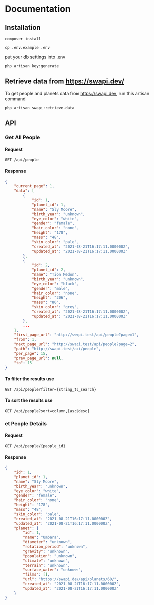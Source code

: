# Documentation

## Installation
`composer install`

`cp .env.example .env`

put your db settings into .env

`php artisan key:generate`


## Retrieve data from https://swapi.dev/

To get people and planets data from https://swapi.dev, run this artisan command

`php artisan swapi:retrieve-data`


## API

### Get All People


#### Request

`GET /api/people`

#### Response

```json
{
    "current_page": 1,
    "data": [
        {
            "id": 1,
            "planet_id": 1,
            "name": "Sly Moore",
            "birth_year": "unknown",
            "eye_color": "white",
            "gender": "female",
            "hair_color": "none",
            "height": "178",
            "mass": "48",
            "skin_color": "pale",
            "created_at": "2021-08-21T16:17:11.000000Z",
            "updated_at": "2021-08-21T16:17:11.000000Z"
        },
        {
            "id": 2,
            "planet_id": 2,
            "name": "Tion Medon",
            "birth_year": "unknown",
            "eye_color": "black",
            "gender": "male",
            "hair_color": "none",
            "height": "206",
            "mass": "80",
            "skin_color": "grey",
            "created_at": "2021-08-21T16:17:11.000000Z",
            "updated_at": "2021-08-21T16:17:11.000000Z"
        },
        ...
    ],
    "first_page_url": "http://swapi.test/api/people?page=1",
    "from": 1,
    "next_page_url": "http://swapi.test/api/people?page=2",
    "path": "http://swapi.test/api/people",
    "per_page": 15,
    "prev_page_url": null,
    "to": 15
}
````


#### To filter the results use 

`GET /api/people?filter={string_to_search}`


#### To sort the results use

`GET /api/people?sort=column,[asc|desc]`


### et People Details


#### Request

`GET /api/people/{people_id}`

#### Response

```json
{
    "id": 1,
    "planet_id": 1,
    "name": "Sly Moore",
    "birth_year": "unknown",
    "eye_color": "white",
    "gender": "female",
    "hair_color": "none",
    "height": "178",
    "mass": "48",
    "skin_color": "pale",
    "created_at": "2021-08-21T16:17:11.000000Z",
    "updated_at": "2021-08-21T16:17:11.000000Z",
    "planet": {
        "id": 1,
        "name": "Umbara",
        "diameter": "unknown",
        "rotation_period": "unknown",
        "gravity": "unknown",
        "population": "unknown",
        "climate": "unknown",
        "terrain": "unknown",
        "surface_water": "unknown",
        "films": [],
        "url": "https://swapi.dev/api/planets/60/",
        "created_at": "2021-08-21T16:17:11.000000Z",
        "updated_at": "2021-08-21T16:17:11.000000Z"
    }
}
````
